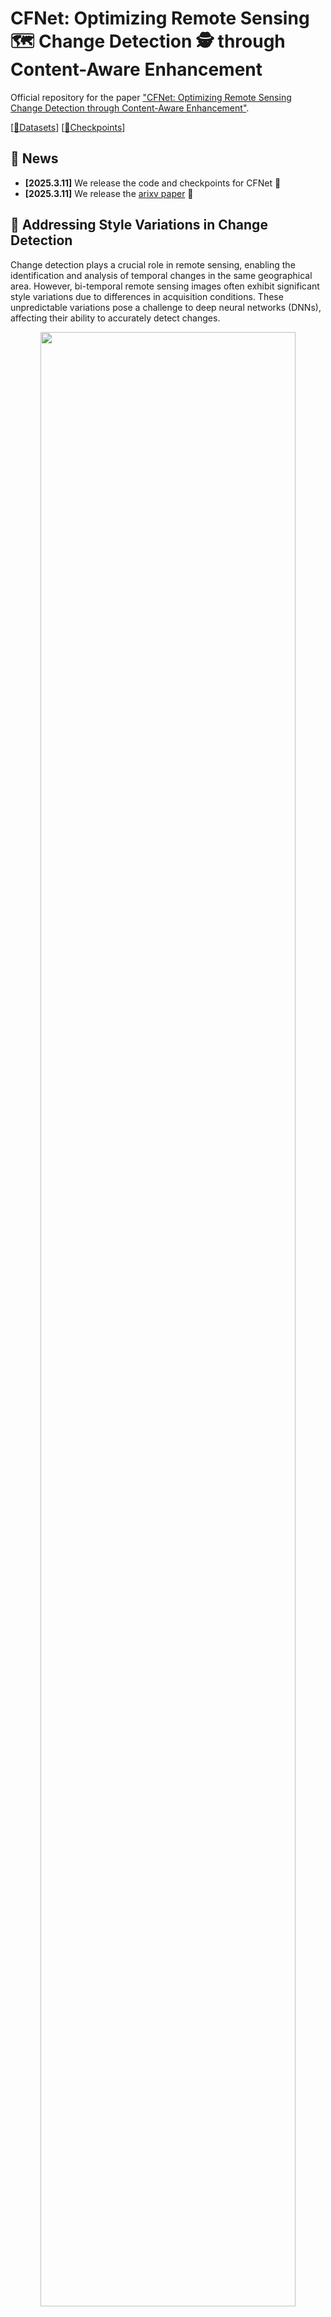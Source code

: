 # CFNet: Optimizing Remote Sensing 🗺️ Change Detection 🕵 through Content-Aware Enhancement
Official repository for the paper ["CFNet: Optimizing Remote Sensing Change Detection through Content-Aware Enhancement"](https://arxiv.org/pdf/2503.08505).

[[🤗Datasets](https://huggingface.co/datasets/wifibk/CFNet_Datasets/tree/main)]  [[🤗Checkpoints](https://huggingface.co/wifibk/CFNet/tree/main)]

## 🐣 News
- **[2025.3.11]** We release the code and checkpoints for CFNet 🚀
- **[2025.3.11]** We release the [arixv paper](https://arxiv.org/pdf/2503.08505) 🚀

## 🤔 Addressing Style Variations in Change Detection
Change detection plays a crucial role in remote sensing, enabling the identification and analysis of temporal changes in the same geographical area. However, bi-temporal remote sensing images often exhibit significant style variations due to differences in acquisition conditions. These unpredictable variations pose a challenge to deep neural networks (DNNs), affecting their ability to accurately detect changes.

<p align="center">
    <img src="figures/Content.png" width="90%"> <br>
</p>

To address the problem above, we propose **Content Focuser Network (CFNet)**. CFNet achieves state-of-the-art performance on three well-known change detection datasets: **CLCD (F1: 81.41%, IoU: 68.65%)**, **LEVIR-CD (F1: 92.18%, IoU: 85.49%)**, and **SYSU-CD (F1: 82.89%, IoU: 70.78%)**.  🚀 

<p align="center">
    <img src="figures/Architecture.png" width="90%"> <br>
</p>

The main contributions of our work:
- **Content-Aware strategy**, a novel content-based constraint learning strategy that enhances the model's focus on intrinsic content features while **reducing the impact of style variations**, thereby improving the accuracy and robustness of bi-temporal change detection in remote sensing imagery.
- **Focuser module**, a novel mechanism that dynamically reweights features to focus on both changed and unchanged areas, leveraging their **mutual constraints** to enhance parameter regularization and improve model accuracy.

**The visualization results on the CLCD dataset** demonstrate the great performance of CFNet. For better readability, we present only the results from CLCD here. For a comprehensive view, including visualizations on all three datasets, please refer to our paper.
<p align="center">
    <img src="figures/cl_vis.png" width="90%"> <br>
</p>

**To further illustrate the effectiveness of the Content-Aware strategy in extracting content features**, we visualize the largest-scale feature maps output by the Content Decoder. Since the LEVIR-CD dataset primarily focuses on building changes, the content features predominantly represent structural information related to buildings). 

<p align="center">
    <img src="figures/content_res.png" width="90%"> <br>
</p>

## 🏁 Get Start
### Installation
1. Clone the repository:
```bash
git clone https://github.com/wifiBlack/CFNet.git
cd CFNet
```

2. Create the environment

```bash
conda env create -f requirements.yml
```

3. Prepare the checkpoints
```bash
git clone https://huggingface.co/wifibk/CFNet
mv ./CFNet ./checkpoint
```

### Playground
You can debug **playground.py** step by step to gain a deeper understanding of CFNet. Enjoy exploring it! 🥰

### Prepare Datasets
You can download the datasets from [CFNet-Datasets](https://huggingface.co/datasets/wifibk/CFNet_Datasets/tree/main).

We provide a preprocessed version of the original datasets to make it easier for you to experiment with CFNet!

### Train
Run the following command to **train CFNet**. 
```bash
# CLCD dataset
python run.py --data-dir CLCD-processed
              --log-dir logs_clcd
              --gpu 0
              --epochs 100
              --batch-size 32
              --num-workers 16
              --lr 0.0005
            #   --checkpoints

# LEVIR-CD dataset
python run.py --data-dir LEVIR-CD-processed
              --log-dir logs_levircd
              --gpu 0
              --epochs 100
              --batch-size 32
              --num-workers 16
              --lr 0.0005
            #   --checkpoints

# SYSU-CD dataset
python run.py --data-dir SYSU-CD
              --log-dir logs_sysucd
              --gpu 0
              --epochs 100
              --batch-size 32
              --num-workers 16
              --lr 0.0005
            #   --checkpoints
```             

### Test
Run the following command to **test the performance of CFNet**.

```bash
# CLCD dataset
python test.py\
 --data-dir CLCD
 --gpu 0\
 --batch-size 8\
 --num-workers 8\
 --checkpoint checkpoints/clcd.pth

 # LEVIR-CD dataset
python test.py\
 --data-dir LEVIR-CD
 --gpu 0\
 --batch-size 8\
 --num-workers 8\
 --checkpoint checkpoints/levir-cd.pth

 # SYSU-CD dataset
python test.py\
 --data-dir SYSU-CD
 --gpu 0\
 --batch-size 8\
 --num-workers 8\
 --checkpoint checkpoints/sysu-cd.pth
```

## ✅ Citation
If this project contributes to your research or applications, please consider citing it using the following BibTeX:
```latex
@misc{wu2025cfnetoptimizingremotesensing,
      title={CFNet: Optimizing Remote Sensing Change Detection through Content-Aware Enhancement}, 
      author={Fan Wu and Sijun Dong and Xiaoliang Meng},
      year={2025},
      eprint={2503.08505},
      archivePrefix={arXiv},
      primaryClass={cs.CV},
      url={https://arxiv.org/abs/2503.08505}, 
}
```
